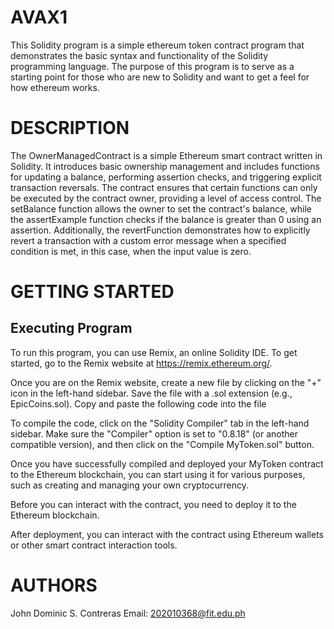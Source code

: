 # AVAX1
This Solidity program is a simple ethereum token contract program that demonstrates the basic syntax and functionality of the Solidity programming language. The purpose of this program is to serve as a starting point for those who are new to Solidity and want to get a feel for how ethereum works.
# DESCRIPTION
The OwnerManagedContract is a simple Ethereum smart contract written in Solidity. It introduces basic ownership management and includes functions for updating a balance, performing assertion checks, and triggering explicit transaction reversals. The contract ensures that certain functions can only be executed by the contract owner, providing a level of access control. The setBalance function allows the owner to set the contract's balance, while the assertExample function checks if the balance is greater than 0 using an assertion. Additionally, the revertFunction demonstrates how to explicitly revert a transaction with a custom error message when a specified condition is met, in this case, when the input value is zero.
# GETTING STARTED
## Executing Program
To run this program, you can use Remix, an online Solidity IDE. To get started, go to the Remix website at https://remix.ethereum.org/.

Once you are on the Remix website, create a new file by clicking on the "+" icon in the left-hand sidebar. Save the file with a .sol extension (e.g., EpicCoins.sol). Copy and paste the following code into the file

To compile the code, click on the "Solidity Compiler" tab in the left-hand sidebar. Make sure the "Compiler" option is set to "0.8.18" (or another compatible version), and then click on the "Compile MyToken.sol" button.

Once you have successfully compiled and deployed your MyToken contract to the Ethereum blockchain, you can start using it for various purposes, such as creating and managing your own cryptocurrency. 

Before you can interact with the contract, you need to deploy it to the Ethereum blockchain. 

After deployment, you can interact with the contract using Ethereum wallets or other smart contract interaction tools. 
# AUTHORS
John Dominic S. Contreras
Email:
202010368@fit.edu.ph
